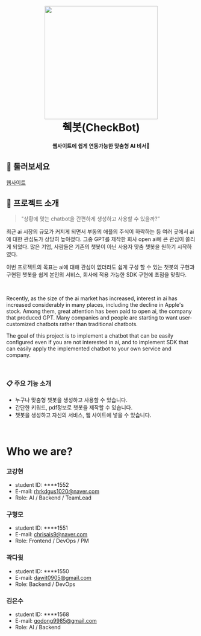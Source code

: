 <h1 align="center">
  <br>
  <img src="static/logo.png" width="300"></a>
  <br>
  췍봇(CheckBot)
  <br>
</h1>

<h4 align="center">웹사이트에 쉽게 연동가능한 맞춤형 AI 비서🤖</h4>

## 👀 둘러보세요

[웹사이트](https://capstone-2024-37.vercel.app)

## 💬 프로젝트 소개

> "상황에 맞는 chatbot을 간편하게 생성하고 사용할 수 있을까?”

최근 ai 시장의 규모가 커지게 되면서 부동의 애플의 주식이 하락하는 등 여러 곳에서 ai에 대한 관심도가 상당히 높아졌다. 그중 GPT를 제작한 회사 open ai에 큰 관심이 쏠리게 되었다. 많은 기업, 사람들은 기존의 챗봇이 아닌 사용자 맞춤 챗봇을 원하기 시작하였다.

이번 프로젝트의 목표는 ai에 대해 관심이 없더라도 쉽게 구성 할 수 있는 챗봇의 구현과 구현된 챗봇을 쉽게 본인의 서비스, 회사에 적용 가능한 SDK 구현에 초점을 맞췄다.

<br/>

Recently, as the size of the ai market has increased, interest in ai has increased considerably in many places, including the decline in Apple's stock. Among them, great attention has been paid to open ai, the company that produced GPT. Many companies and people are starting to want user-customized chatbots rather than traditional chatbots.

The goal of this project is to implement a chatbot that can be easily configured even if you are not interested in ai, and to implement SDK that can easily apply the implemented chatbot to your own service and company.

<br/>

### 📋 주요 기능 소개

- 누구나 맞춤형 챗봇을 생성하고 사용할 수 있습니다.
- 간단한 키워드, pdf정보로 챗봇을 제작할 수 있습니다.
- 챗봇을 생성하고 자신의 서비스, 웹 사이트에 넣을 수 있습니다.

<br/>

# Who we are?

### 고강현

- student ID: \*\*\*\*1552
- E-mail: rhrkdgus1020@naver.com
- Role: AI / Backend / TeamLead

### 구형모

- student ID: \*\*\*\*1551
- E-mail: chrisais9@naver.com
- Role: Frontend / DevOps / PM

### 곽다윗

- student ID: \*\*\*\*1550
- E-mail: dawit0905@gmail.com
- Role: Backend / DevOps

### 김은수

- student ID: \*\*\*\*1568
- E-mail: godong9985@gmail.com
- Role: AI / Backend

